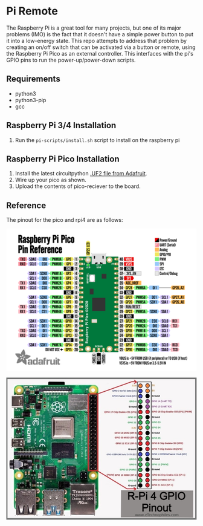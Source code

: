 # Pi Remote

The Raspberry Pi is a great tool for many projects, but one of its major problems (IMO) is the fact that it doesn't have a simple power button to put it into a low-energy state. This repo attempts to address that problem by creating an on/off switch that can be activated via a button or remote, using the Raspberry Pi Pico as an external controller. This interfaces with the pi's GPIO pins to run the power-up/power-down scripts.

## Requirements

- python3
- python3-pip
- gcc

## Raspberry Pi 3/4 Installation

1. Run the `pi-scripts/install.sh` script to install on the raspberry pi

## Raspberry Pi Pico Installation

1. Install the latest circuitpython [.UF2 file from Adafruit](https://circuitpython.org/board/raspberry_pi_pico/).
2. Wire up your pico as shown.
3. Upload the contents of pico-reciever to the board.

## Reference

The pinout for the pico and rpi4 are as follows:

![pico pinout](img/pico-pinout-2.png)

![rpi4 pinout](img/R-Pi-4-GPIO-Pinout.jpg)
